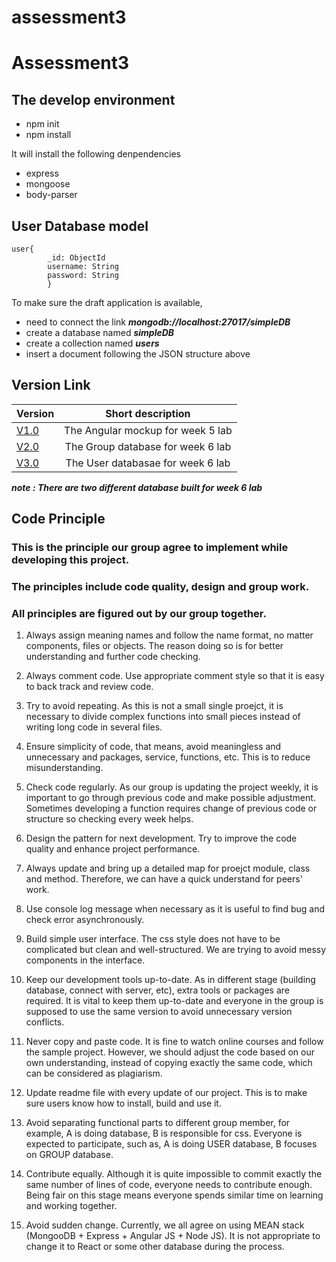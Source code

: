 # assessment3 
# Assessment3 #

## The develop environment ##
* npm init
* npm install 

It will install the following denpendencies
  * express
  * mongoose
  * body-parser

## User Database model ##
```
user{
        _id: ObjectId 
        username: String
        password: String
        }
```
To make sure the draft application is available,
 * need to connect the link ***mongodb://localhost:27017/simpleDB***
 * create a database named ***simpleDB***
 * create a collection named ***users***
 * insert a document following the JSON structure above

## Version Link ##
| Version      | Short description |
| ------------- |:-------------:| 
|[V1.0](https://github.com/hongnangyanbily/assessment3/tree/1.0)| The Angular mockup for week 5 lab|
|[V2.0](https://github.com/hongnangyanbily/assessment3/tree/2.0)| The Group database for week 6 lab|
|[V3.0](https://github.com/hongnangyanbily/assessment3/tree/3.0)| The User databasae for week 6 lab|
***note : There are two different database built for week 6 lab***

## Code Principle
### This is the principle our group agree to implement while developing this project.
### The principles include code quality, design and group work.
### All principles are figured out by our group together.

1.  Always assign meaning names and follow the name format, no matter components, files or objects. The reason doing so is for better understanding and further code checking.

2.  Always comment code. Use appropriate comment style so that it is easy to back track and review code.

3.  Try to avoid repeating. As this is not a small single proejct, it is necessary to divide complex functions into small pieces instead of writing long code in several files.

4.  Ensure simplicity of code, that means, avoid meaningless and unnecessary and packages, service, functions, etc. This is to reduce misunderstanding.

5.  Check code regularly. As our group is updating the project weekly, it is important to go through previous code and make possible adjustment. Sometimes developing a function requires change of previous code or structure so checking every week helps.

6.  Design the pattern for next development. Try to improve the code quality and enhance project performance.

7.  Always update and bring up a detailed map for proejct module, class and method. Therefore, we can have a quick understand for peers' work.

8.  Use console log message when necessary as it is useful to find bug and check error asynchronously.

9.	Build simple user interface. The css style does not have to be complicated but clean and well-structured. We are trying to avoid messy components in the interface.

10. Keep our development tools up-to-date. As in different stage (building database, connect with server, etc), extra tools or packages are required. It is vital to keep them up-to-date and everyone in the group is supposed to use the same version to avoid unnecessary version conflicts.

11.	Never copy and paste code. It is fine to watch online courses and follow the sample project. However, we should adjust the code based on our own understanding, instead of copying exactly the same code, which can be considered as plagiarism.

12.	Update readme file with every update of our project. This is to make sure users know how to install, build and use it.

13.	Avoid separating functional parts to different group member, for example, A is doing database, B is responsible for css. Everyone is expected to participate, such as, A is doing USER database, B focuses on GROUP database.

14.	Contribute equally. Although it is quite impossible to commit exactly the same number of lines of code, everyone needs to contribute enough. Being fair on this stage means everyone spends similar time on learning and working together.

15.	Avoid sudden change. Currently, we all agree on using MEAN stack (MongooDB + Express + Angular JS + Node JS). It is not appropriate to change it to React or some other database during the process.
